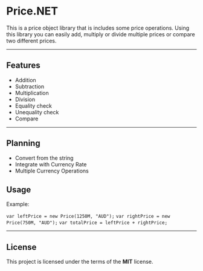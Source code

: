 Price.NET
============
This is a price object library that is includes some price operations. Using this library you can easily add, multiply or divide multiple prices or compare two different prices. 

---
## Features
- Addition
- Subtraction
- Multiplication
- Division
- Equality check
- Unequality check
- Compare 
---
## Planning
- Convert from the string
- Integrate with Currency Rate 
- Multiple Currency Operations

## Usage
Example:

`var leftPrice = new Price(1250M, "AUD");`
`var rightPrice = new Price(750M, "AUD");`
`var totalPrice = leftPrice + rightPrice;`

---

## License
This project is licensed under the terms of the **MIT** license.
